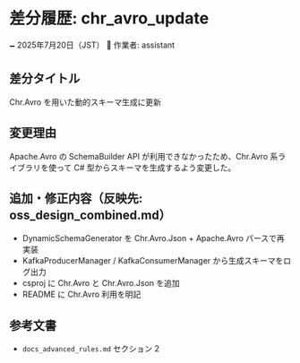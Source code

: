 # 差分履歴: chr_avro_update

🗕 2025年7月20日（JST）
🧐 作業者: assistant

## 差分タイトル
Chr.Avro を用いた動的スキーマ生成に更新

## 変更理由
Apache.Avro の SchemaBuilder API が利用できなかったため、Chr.Avro 系ライブラリを使って C# 型からスキーマを生成するよう変更した。

## 追加・修正内容（反映先: oss_design_combined.md）
- DynamicSchemaGenerator を Chr.Avro.Json + Apache.Avro パースで再実装
- KafkaProducerManager / KafkaConsumerManager から生成スキーマをログ出力
- csproj に Chr.Avro と Chr.Avro.Json を追加
- README に Chr.Avro 利用を明記

## 参考文書
- `docs_advanced_rules.md` セクション 2
